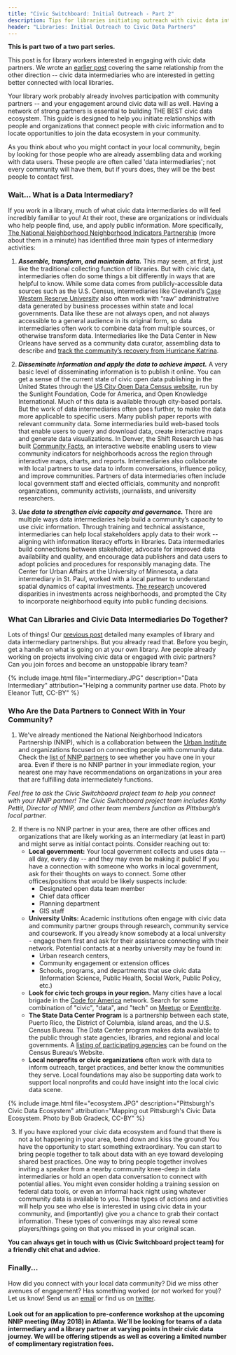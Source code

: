 ```yaml
---
title: "Civic Switchboard: Initial Outreach - Part 2"
description: Tips for libraries initiating outreach with civic data intermediaries
header: "Libraries: Initial Outreach to Civic Data Partners"
---
```

 
**This is part two of a two part series.**
 
This post is for library workers interested in engaging with civic data partners.  We wrote an [earlier post](https://civic-switchboard.github.io/updates/post_2) covering the same relationship from the other direction -- civic data intermediaries who are interested in getting better connected with local libraries.  

Your library work probably already involves participation with community partners -- and your engagement around civic data will as well.  Having a network of strong partners is essential to building THE BEST civic data ecosystem.  This guide is designed to help you initiate relationships with people and organizations that connect people with civic information and to locate opportunities to join the data ecosystem in your community.   

As you think about who you might contact in your local community, begin by looking for those people who are already assembling data and working with data users. These people are often called 'data intermediaries'; not every community will have them, but if yours does, they will be the best people to contact first.
 
### Wait... What is a Data Intermediary?
 
If you work in a library, much of what civic data intermediaries do will feel incredibly familiar to you! At their root, these are organizations or individuals who help people find, use, and apply public information. More specifically, [The National Neighborhood Neighborhood Indicators Partnership](https://www.neighborhoodindicators.org/) (more about them in a minute) has identified three main types of intermediary activities:
 
1. **_Assemble, transform, and maintain data._**
This may seem, at first, just like the traditional collecting function of libraries. But with civic data, intermediaries often do some things a bit differently in ways that are helpful to know. While some data comes from publicly-accessible data sources such as the U.S. Census, intermediaries like Cleveland’s [Case Western Reserve University](http://neocando.case.edu/) also often work with “raw” administrative data generated by business processes within state and local governments. Data like these are not always open, and not always accessible to a general audience in its original form, so data intermediaries often work to combine data from multiple sources, or otherwise transform data. Intermediaries like the Data Center in New Orleans have served as a community data curator, assembling data to describe and [track the community’s recovery from Hurricane Katrina](https://www.datacenterresearch.org/data-resources/katrina/impact/). 
 
2. **_Disseminate information and apply the data to achieve impact._** A very basic level of disseminating information is to publish it online. You can get a sense of the current state of civic open data publishing in the United States through the [US City Open Data Census website](http://us-city.census.okfn.org/), run by the Sunlight Foundation, Code for America, and Open Knowledge International. Much of this data is available through city-based portals. But the work of data intermediaries often goes further, to make the data more applicable to specific users. Many publish paper reports with relevant community data. Some intermediaries build web-based tools that enable users to query and download data, create interactive maps and generate data visualizations. In Denver, the Shift Research Lab has built [Community Facts](http://denvermetrodata.org/), an interactive website enabling users to view community indicators for neighborhoods across the region through interactive maps, charts, and reports. Intermediaries also collaborate with local partners to use data to inform conversations, influence policy, and improve communities. Partners of data intermediaries often include local government staff and elected officials, community and nonprofit organizations, community activists, journalists, and university researchers.
 
3. **_Use data to strengthen civic capacity and governance._** 
There are multiple ways data intermediaries help build a community’s capacity to use civic information. Through training and technical assistance, intermediaries can help local stakeholders apply data to their work -- aligning with information literacy efforts in libraries.  Data intermediaries build connections between stakeholder, advocate for improved data availability and quality, and encourage data publishers and data users to adopt policies and procedures for responsibly managing data. The Center for Urban Affairs at the University of Minnesota, a data intermediary in St. Paul, worked with a local partner to understand spatial dynamics of capital investments. [The research](http://www.cura.umn.edu/publications/catalog/kncbr-1417) uncovered disparities in investments across neighborhoods, and prompted the City to incorporate neighborhood equity into public funding decisions.
 
 
### What Can Libraries and Civic Data Intermediaries Do Together?
 
Lots of things! Our [previous post](https://civic-switchboard.github.io/updates/post_2) detailed many examples of library and data intermediary partnerships. But you already read that. Before you begin, get a handle on what is going on at your own library.  Are people already working on projects involving civic data or engaged with civic partners? Can you join forces and become an unstoppable library team?    
 
{% include image.html file="intermediary.JPG" description="Data Intermediary" attribution="Helping a community partner use data. Photo by Eleanor Tutt, CC-BY" %} 
 
### Who Are the Data Partners to Connect With in Your Community?
 
1. We've already mentioned the National Neighborhood Indicators Partnership (NNIP), which is a collaboration between the [Urban Institute](https://www.urban.org/) and organizations focused on connecting people with community data. Check the [list of NNIP partners](https://www.neighborhoodindicators.org/partners/profiles) to see whether you have one in your area. Even if there is no NNIP partner in your immediate region, your nearest one may have recommendations on organizations in your area that are fulfilling data intermediately functions.   

*Feel free to ask the Civic Switchboard project team to help you connect with your NNIP partner! The Civic Switchboard project team includes Kathy Pettit, Director of NNIP, and other team members function as Pittsburgh’s local partner.*
 
2. If there is no NNIP partner in your area, there are other offices and organizations that are likely working as an intermediary (at least in part) and might serve as initial contact points. Consider reaching out to:  
   * **Local government:**  Your local government collects and uses data -- all day, every day -- and they may even be making it public!  If you have a connection with someone who works in local government, ask for their thoughts on ways to connect.  Some other offices/positions that would be likely suspects include:    
     * Designated open data team member  
     * Chief data officer   
     * Planning department   
     * GIS staff    
   * **University Units:** Academic institutions often engage with civic data and community partner groups through research, community service and coursework.  If you already know somebody at a local university - engage them first and ask for their assistance connecting with their network.  Potential contacts at a nearby university may be found in:   
     * Urban research centers,    
     * Community engagement or extension offices    
     * Schools, programs, and departments that use civic data (Information Science, Public Health, Social Work, Public Policy, etc.)      
   * **Look for civic tech groups in your region.** Many cities have a local brigade in the [Code for America](https://brigade.codeforamerica.org/brigade/) network. Search for some combination of "civic", "data", and "tech" on [Meetup](https://www.meetup.com/) or [Eventbrite](https://www.eventbrite.com/).  
   * **The State Data Center Program** is a partnership between each state, Puerto Rico, the District of Columbia, island areas, and the U.S. Census Bureau. The Data Center program makes data available to the public through state agencies, libraries, and regional and local governments.  A [listing of participating agencies](https://www.census.gov/about/partners/sdc/member-network.html) can be found on the Census Bureau’s Website.  
   * **Local nonprofits or civic organizations** often work with data to inform outreach, target practices, and better know the communities they serve. Local foundations may also be supporting data work to support local nonprofits and could have insight into the local civic data scene.   
   
{% include image.html file="ecosystem.JPG" description="Pittsburgh's Civic Data Ecosystem" attribution="Mapping out Pittsburgh's Civic Data Ecosystem. Photo by Bob Gradeck, CC-BY" %}  

3. If you have explored your civic data ecosystem and found that there is not a lot happening in your area, bend down and kiss the ground! You have the opportunity to start something extraordinary. You can start to bring people together to talk about data with an eye toward developing shared best practices. One way to bring people together involves inviting a speaker from a nearby community knee-deep in data intermediaries or hold an open data conversation to connect with potential allies. You might even consider holding a training session on federal data tools, or even an informal hack night using whatever community data is available to you. These types of actions and activities will help you see who else is interested in using civic data in your community, and (importantly) give you a chance to grab their contact information. These types of convenings may also reveal some players/things going on that you missed in your original scan.   
 
**You can always get in touch with us (Civic Switchboard project team) for a friendly chit chat and advice.**
 
### Finally...
How did you connect with your local data community? Did we miss other avenues of engagement?  Has something worked (or not worked for you)?  Let us know!  Send us an [email](mailto:civic-switchboard@pitt.edu) or find us on [twitter](https://twitter.com/civicswitch).
 
#### Look out for an application to pre-conference workshop at the upcoming NNIP meeting (May 2018) in Atlanta.  We’ll be looking for teams of a data intermediary and a library partner at varying points in their civic data journey.  We will be offering  stipends as well as covering a limited number of complimentary registration fees.
